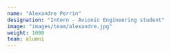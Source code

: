 ```yaml
---
name: "Alexandre Perrin"
designation: "Intern - Avionic Engineering student"
image: "images/team/alexandre.jpg"
weight: 1000
team: alumni
---
```

